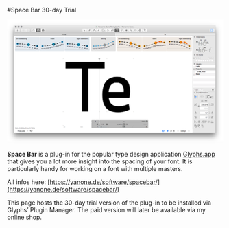 #Space Bar 30-day Trial

![Space Bar screenshot](./screenshot.png)

**Space Bar** is a plug-in for the popular type design application [Glyphs.app](http://glyphsapp.com) that gives you a lot more insight into the spacing of your font. It is particularly handy for working on a font with multiple masters.

All infos here: [https://yanone.de/software/spacebar/](https://yanone.de/software/spacebar/)

This page hosts the 30-day trial version of the plug-in to be installed via Glyphs’ Plugin Manager. The paid version will later be available via my online shop.
